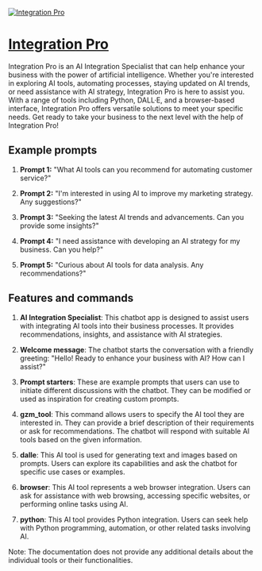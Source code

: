 [![Integration Pro](https://files.oaiusercontent.com/file-q1tLEjDxCThTLowHVAmJ8STT?se=2123-10-16T20%3A52%3A35Z&sp=r&sv=2021-08-06&sr=b&rscc=max-age%3D31536000%2C%20immutable&rscd=attachment%3B%20filename%3D756a0816-8e34-4d78-973c-bb4268f8183b.png&sig=bPb4a5/EafVmNh6lO%2BN%2BOJcguNXUJmwEh8Ww2y7Lndg%3D)](https://chat.openai.com/g/g-D9inoOh3n-integration-pro)

# [Integration Pro](https://chat.openai.com/g/g-D9inoOh3n-integration-pro)

Integration Pro is an AI Integration Specialist that can help enhance your business with the power of artificial intelligence. Whether you're interested in exploring AI tools, automating processes, staying updated on AI trends, or need assistance with AI strategy, Integration Pro is here to assist you. With a range of tools including Python, DALL·E, and a browser-based interface, Integration Pro offers versatile solutions to meet your specific needs. Get ready to take your business to the next level with the help of Integration Pro!

## Example prompts

1. **Prompt 1:** "What AI tools can you recommend for automating customer service?"

2. **Prompt 2:** "I'm interested in using AI to improve my marketing strategy. Any suggestions?"

3. **Prompt 3:** "Seeking the latest AI trends and advancements. Can you provide some insights?"

4. **Prompt 4:** "I need assistance with developing an AI strategy for my business. Can you help?"

5. **Prompt 5:** "Curious about AI tools for data analysis. Any recommendations?"

## Features and commands

1. **AI Integration Specialist**: This chatbot app is designed to assist users with integrating AI tools into their business processes. It provides recommendations, insights, and assistance with AI strategies.

2. **Welcome message**: The chatbot starts the conversation with a friendly greeting: "Hello! Ready to enhance your business with AI? How can I assist?"

3. **Prompt starters**: These are example prompts that users can use to initiate different discussions with the chatbot. They can be modified or used as inspiration for creating custom prompts.

4. **gzm_tool**: This command allows users to specify the AI tool they are interested in. They can provide a brief description of their requirements or ask for recommendations. The chatbot will respond with suitable AI tools based on the given information.

5. **dalle**: This AI tool is used for generating text and images based on prompts. Users can explore its capabilities and ask the chatbot for specific use cases or examples.

6. **browser**: This AI tool represents a web browser integration. Users can ask for assistance with web browsing, accessing specific websites, or performing online tasks using AI.

7. **python**: This AI tool provides Python integration. Users can seek help with Python programming, automation, or other related tasks involving AI.

Note: The documentation does not provide any additional details about the individual tools or their functionalities.